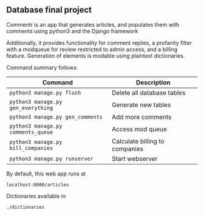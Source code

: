## Database final project
Commentr is an app that generates articles, and populates them with comments using python3 and the Django framework

Additionally, it provides functionality for comment replies, a profanity filter with a modqueue for review restricted to admin access, and a billing feature.
Generation of elements is modable using plaintext dictionaries.

Command summary follows:

|Command | Description|
|-|-|
|`python3 manage.py flush`| Delete all database tables |
|`python3 manage.py gen_everything`| Generate new tables |
|`python3 manage.py gen_comments`| Add more comments |
|`python3 manage.py comments_queue`| Access mod queue |
|`python3 manage.py bill_companies`| Calculate billing to companies |
|`python3 manage.py runserver`| Start webserver |

By default, this web app runs at

`localhost:8000/articles`


Dictionaries available in

`./dictionaries`
